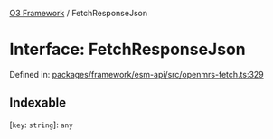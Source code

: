 [O3 Framework](../API.md) / FetchResponseJson

# Interface: FetchResponseJson

Defined in: [packages/framework/esm-api/src/openmrs-fetch.ts:329](https://github.com/openmrs/openmrs-esm-core/blob/main/packages/framework/esm-api/src/openmrs-fetch.ts#L329)

## Indexable

\[`key`: `string`\]: `any`
